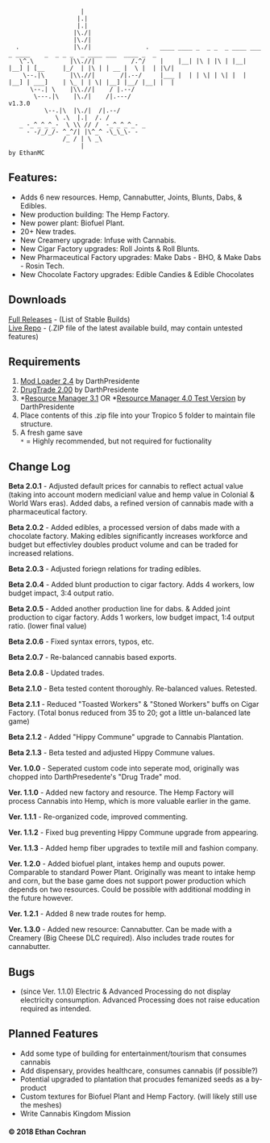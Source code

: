 ```
                    |
                   |.|
                   |.|
                  |\./|
                  |\./|
  .               |\./|               .   ____ ____ _  _ _  _ ____ ___  _ ____    _  _ _ _  _ ____ ___  ____ _  _ 
   \^.\          |\\.//|          /.^/    |    |__| |\ | |\ | |__| |__] | [__     |_/  | |\ | | __ |  \ |  | |\/| 
    \--.|\       |\\.//|       /|.--/     |___ |  | | \| | \| |  | |__] | ___]    | \_ | | \| |__] |__/ |__| |  | 
      \--.| \    |\\.//|    / |.--/
       \---.|\    |\./|    /|.---/                                                                         v1.3.0
          \--.|\  |\./|  /|.--/
             \ .\  |.|  /. /
   _ -_^_^_^_-  \ \\ // /  -_^_^_^_- _
     - -/_/_/- ^_^/| |\^_^ -\_\_\- -
               /_ / | \ _\
                    |                                                                                  by EthanMC
```

## Features:
* Adds 6 new resources. Hemp, Cannabutter, Joints, Blunts, Dabs, & Edibles.
* New production building: The Hemp Factory.
* New power plant: Biofuel Plant.
* 20+ New trades.
* New Creamery upgrade: Infuse with Cannabis.
* New Cigar Factory upgrades: Roll Joints & Roll Blunts.
* New Pharmaceutical Factory upgrades: Make Dabs - BHO, & Make Dabs - Rosin Tech.
* New Chocolate Factory upgrades: Edible Candies & Edible Chocolates



## Downloads
[Full Releases](https://github.com/emcpwns/cannabiskingdom/releases) - (List of Stable Builds)  
[Live Repo](https://github.com/emcpwns/cannabiskingdom/archive/master.zip) - (.ZIP file of the latest available build, may contain untested features)  

## Requirements
1. [Mod Loader 2.4](https://tropicomodding.org/mod-loader-2-4-required-file-t28.html) by DarthPresidente  
2. [DrugTrade 2.00](https://tropicomodding.org/drug-trade-updated-jan-10-2015-t20.html) by DarthPresidente  
3. *[Resource Manager 3.1](http://tropicomodding.org/resource-manager-2-0-major-update-t52.html) OR *[Resource Manager 4.0 Test Version](https://tropicomodding.org/resource-manager-4-0-test-version-1-now-available-t354.html) by DarthPresidente  
4. Place contents of this .zip file into your Tropico 5 folder to maintain file structure. 
5. A fresh game save  
<code>&ast;</code> = Highly recommended, but not required for fuctionality

## Change Log
**Beta 2.0.1** - Adjusted default prices for cannabis to reflect actual value (taking into account modern medicianl value and hemp value in Colonial & World Wars eras).
Added dabs, a refined version of cannabis made with a pharmaceutical factory.

**Beta 2.0.2** - Added edibles, a processed version of dabs made with a chocolate factory. 
Making edibles significantly increases workforce and budget but effectivley doubles product volume and can be traded for increased relations.

**Beta 2.0.3** - Adjusted foriegn relations for trading edibles.

**Beta 2.0.4** - Added blunt production to cigar factory. Adds 4 workers, low budget impact, 3:4 output ratio.

**Beta 2.0.5** - Added another production line for dabs. & Added joint production to cigar factory. Adds 1 workers, low budget impact, 1:4 output ratio. (lower final value)

**Beta 2.0.6** - Fixed syntax errors, typos, etc.

**Beta 2.0.7** - Re-balanced cannabis based exports.

**Beta 2.0.8** - Updated trades.

**Beta 2.1.0** - Beta tested content thoroughly. Re-balanced values. Retested.

**Beta 2.1.1** - Reduced "Toasted Workers" & "Stoned Workers" buffs on Cigar Factory. (Total bonus reduced from 35 to 20; got a little un-balanced late game)

**Beta 2.1.2** - Added "Hippy Commune" upgrade to Cannabis Plantation.

**Beta 2.1.3** - Beta tested and adjusted Hippy Commune values.

**Ver. 1.0.0** - Seperated custom code into seperate mod, originally was chopped into DarthPresedente's "Drug Trade" mod.

**Ver. 1.1.0** - Added new factory and resource. The Hemp Factory will process Cannabis into Hemp, which is more valuable earlier in the game.

**Ver. 1.1.1** - Re-organized code, improved commenting.

**Ver. 1.1.2** - Fixed bug preventing Hippy Commune upgrade from appearing.

**Ver. 1.1.3** - Added hemp fiber upgrades to textile mill and fashion company.

**Ver. 1.2.0** - Added biofuel plant, intakes hemp and ouputs power. Comparable to standard Power Plant.
Originally was meant to intake hemp and corn, but the base game does not support power production which depends on two resources. Could be possible with additional modding in the future however.

**Ver. 1.2.1** - Added 8 new trade routes for hemp.

**Ver. 1.3.0** - Added new resource: Cannabutter. Can be made with a Creamery (Big Cheese DLC required). Also includes trade routes for cannabutter.

## Bugs
- (since Ver. 1.1.0) Electric & Advanced Processing do not display electricity consumption. Advanced Processing does not raise education required as intended.

## Planned Features
- Add some type of building for entertainment/tourism that consumes cannabis
- Add dispensary, provides healthcare, consumes cannabis (if possible?)
- Potential upgraded to plantation that procudes femanized seeds as a by-product
- Custom textures for Biofuel Plant and Hemp Factory. (will likely still use the meshes)
- Write Cannabis Kingdom Mission


#### &copy; 2018 Ethan Cochran

[scrShot1]: 
[scrShot2]: 
[scrShot3]: 
[scrShot4]: 
